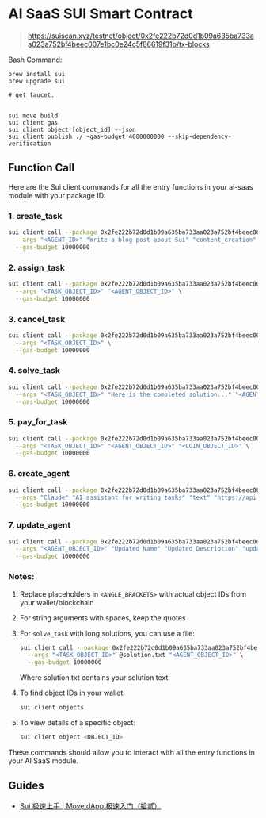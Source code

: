 # AI SaaS SUI Smart Contract

> https://suiscan.xyz/testnet/object/0x2fe222b72d0d1b09a635ba733aa023a752bf4beec007e1bc0e24c5f86619f31b/tx-blocks

Bash Command:

```
brew install sui
brew upgrade sui

# get faucet.


sui move build
sui client gas
sui client object [object_id] --json
sui client publish ./ -gas-budget 4000000000 --skip-dependency-verification

```

## Function Call

Here are the Sui client commands for all the entry functions in your ai-saas module with your package ID:

### 1. create_task
```bash
sui client call --package 0x2fe222b72d0d1b09a635ba733aa023a752bf4beec007e1bc0e24c5f86619f31b --module ai_saas --function create_task \
  --args "<AGENT_ID>" "Write a blog post about Sui" "content_creation" 100 \
  --gas-budget 10000000
```

### 2. assign_task
```bash
sui client call --package 0x2fe222b72d0d1b09a635ba733aa023a752bf4beec007e1bc0e24c5f86619f31b --module ai_saas --function assign_task \
  --args "<TASK_OBJECT_ID>" "<AGENT_OBJECT_ID>" \
  --gas-budget 10000000
```

### 3. cancel_task
```bash
sui client call --package 0x2fe222b72d0d1b09a635ba733aa023a752bf4beec007e1bc0e24c5f86619f31b --module ai_saas --function cancel_task \
  --args "<TASK_OBJECT_ID>" \
  --gas-budget 10000000
```

### 4. solve_task
```bash
sui client call --package 0x2fe222b72d0d1b09a635ba733aa023a752bf4beec007e1bc0e24c5f86619f31b --module ai_saas --function solve_task \
  --args "<TASK_OBJECT_ID>" "Here is the completed solution..." "<AGENT_OBJECT_ID>" \
  --gas-budget 10000000
```

### 5. pay_for_task
```bash
sui client call --package 0x2fe222b72d0d1b09a635ba733aa023a752bf4beec007e1bc0e24c5f86619f31b --module ai_saas --function pay_for_task \
  --args "<TASK_OBJECT_ID>" "<AGENT_OBJECT_ID>" "<COIN_OBJECT_ID>" \
  --gas-budget 10000000
```

### 6. create_agent
```bash
sui client call --package 0x2fe222b72d0d1b09a635ba733aa023a752bf4beec007e1bc0e24c5f86619f31b --module ai_saas --function create_agent \
  --args "Claude" "AI assistant for writing tasks" "text" "https://api.anthropic.com" "https://claude.ai" \
  --gas-budget 10000000
```

### 7. update_agent
```bash
sui client call --package 0x2fe222b72d0d1b09a635ba733aa023a752bf4beec007e1bc0e24c5f86619f31b --module ai_saas --function update_agent \
  --args "<AGENT_OBJECT_ID>" "Updated Name" "Updated Description" "updated_type" "https://new-api-url.com" "https://new-chat-url.com" \
  --gas-budget 10000000
```

### Notes:

1. Replace placeholders in `<ANGLE_BRACKETS>` with actual object IDs from your wallet/blockchain
2. For string arguments with spaces, keep the quotes
3. For `solve_task` with long solutions, you can use a file:
   ```bash
   sui client call --package 0x2fe222b72d0d1b09a635ba733aa023a752bf4beec007e1bc0e24c5f86619f31b --module ai_saas --function solve_task \
     --args "<TASK_OBJECT_ID>" @solution.txt "<AGENT_OBJECT_ID>" \
     --gas-budget 10000000
   ```
   Where solution.txt contains your solution text

4. To find object IDs in your wallet:
   ```bash
   sui client objects
   ```

5. To view details of a specific object:
   ```bash
   sui client object <OBJECT_ID>
   ```

These commands should allow you to interact with all the entry functions in your AI SaaS module.

## Guides

* [Sui 极速上手 | Move dApp 极速入门（拾贰）](https://mp.weixin.qq.com/s/jrz3p9x495HpAvQEYRNiZw)